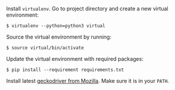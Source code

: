 Install `virtualenv`. Go to project directory and create a new virtual environment:
```
$ virtualenv --python=python3 virtual
```

Source the virtual environment by running:
```
$ source virtual/bin/activate
```

Update the virtual environment with required packages:
```
$ pip install --requirement requirements.txt
```

Install latest [geckodriver from Mozilla](https://github.com/mozilla/geckodriver/releases). Make sure it is in your `PATH`.

